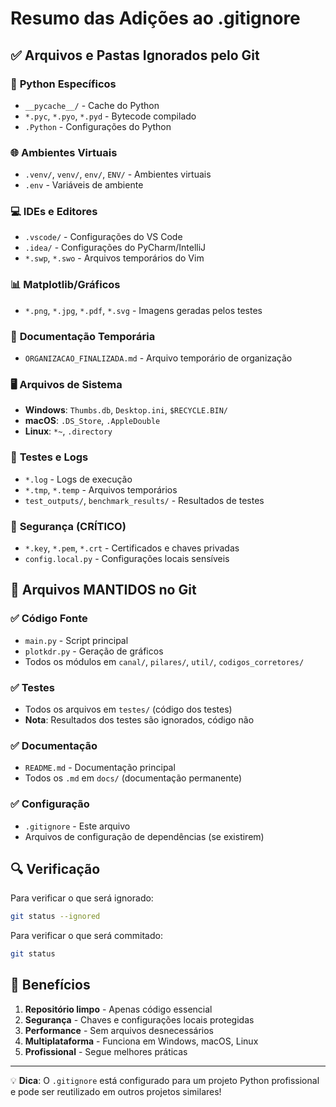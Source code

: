 # Resumo das Adições ao .gitignore

## ✅ Arquivos e Pastas Ignorados pelo Git

### 🐍 **Python Específicos**
- `__pycache__/` - Cache do Python
- `*.pyc`, `*.pyo`, `*.pyd` - Bytecode compilado
- `.Python` - Configurações do Python

### 🌐 **Ambientes Virtuais**
- `.venv/`, `venv/`, `env/`, `ENV/` - Ambientes virtuais
- `.env` - Variáveis de ambiente

### 💻 **IDEs e Editores**
- `.vscode/` - Configurações do VS Code
- `.idea/` - Configurações do PyCharm/IntelliJ
- `*.swp`, `*.swo` - Arquivos temporários do Vim

### 📊 **Matplotlib/Gráficos**
- `*.png`, `*.jpg`, `*.pdf`, `*.svg` - Imagens geradas pelos testes

### 📝 **Documentação Temporária**
- `ORGANIZACAO_FINALIZADA.md` - Arquivo temporário de organização

### 🖥️ **Arquivos de Sistema**
- **Windows**: `Thumbs.db`, `Desktop.ini`, `$RECYCLE.BIN/`
- **macOS**: `.DS_Store`, `.AppleDouble`
- **Linux**: `*~`, `.directory`

### 🧪 **Testes e Logs**
- `*.log` - Logs de execução
- `*.tmp`, `*.temp` - Arquivos temporários
- `test_outputs/`, `benchmark_results/` - Resultados de testes

### 🔐 **Segurança (CRÍTICO)**
- `*.key`, `*.pem`, `*.crt` - Certificados e chaves privadas
- `config.local.py` - Configurações locais sensíveis

## 🎯 **Arquivos MANTIDOS no Git**

### ✅ **Código Fonte**
- `main.py` - Script principal
- `plotkdr.py` - Geração de gráficos
- Todos os módulos em `canal/`, `pilares/`, `util/`, `codigos_corretores/`

### ✅ **Testes**
- Todos os arquivos em `testes/` (código dos testes)
- **Nota**: Resultados dos testes são ignorados, código não

### ✅ **Documentação**
- `README.md` - Documentação principal
- Todos os `.md` em `docs/` (documentação permanente)

### ✅ **Configuração**
- `.gitignore` - Este arquivo
- Arquivos de configuração de dependências (se existirem)

## 🔍 **Verificação**

Para verificar o que será ignorado:
```bash
git status --ignored
```

Para verificar o que será commitado:
```bash
git status
```

## 🚀 **Benefícios**

1. **Repositório limpo** - Apenas código essencial
2. **Segurança** - Chaves e configurações locais protegidas
3. **Performance** - Sem arquivos desnecessários
4. **Multiplataforma** - Funciona em Windows, macOS, Linux
5. **Profissional** - Segue melhores práticas

---

💡 **Dica**: O `.gitignore` está configurado para um projeto Python profissional e pode ser reutilizado em outros projetos similares!
